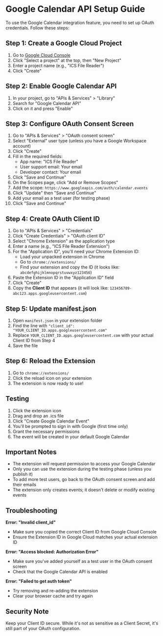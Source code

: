 # Google Calendar API Setup Guide

To use the Google Calendar integration feature, you need to set up OAuth credentials. Follow these steps:

## Step 1: Create a Google Cloud Project

1. Go to [Google Cloud Console](https://console.cloud.google.com/)
2. Click "Select a project" at the top, then "New Project"
3. Enter a project name (e.g., "ICS File Reader")
4. Click "Create"

## Step 2: Enable Google Calendar API

1. In your project, go to "APIs & Services" > "Library"
2. Search for "Google Calendar API"
3. Click on it and press "Enable"

## Step 3: Configure OAuth Consent Screen

1. Go to "APIs & Services" > "OAuth consent screen"
2. Select "External" user type (unless you have a Google Workspace account)
3. Click "Create"
4. Fill in the required fields:
   - App name: "ICS File Reader"
   - User support email: Your email
   - Developer contact: Your email
5. Click "Save and Continue"
6. On the Scopes page, click "Add or Remove Scopes"
7. Add the scope: `https://www.googleapis.com/auth/calendar.events`
8. Click "Update" then "Save and Continue"
9. Add your email as a test user (for testing phase)
10. Click "Save and Continue"

## Step 4: Create OAuth Client ID

1. Go to "APIs & Services" > "Credentials"
2. Click "Create Credentials" > "OAuth client ID"
3. Select "Chrome Extension" as the application type
4. Enter a name (e.g., "ICS File Reader Extension")
5. For the "Application ID", you'll need your Chrome Extension ID:
   - Load your unpacked extension in Chrome
   - Go to `chrome://extensions/`
   - Find your extension and copy the ID (it looks like: `abcdefghijklmnopqrstuvwxyz123456`)
6. Paste the Extension ID in the "Application ID" field
7. Click "Create"
8. Copy the **Client ID** that appears (it will look like: `123456789-abc123.apps.googleusercontent.com`)

## Step 5: Update manifest.json

1. Open `manifest.json` in your extension folder
2. Find the line with `"client_id": "YOUR_CLIENT_ID.apps.googleusercontent.com"`
3. Replace `YOUR_CLIENT_ID.apps.googleusercontent.com` with your actual Client ID from Step 4
4. Save the file

## Step 6: Reload the Extension

1. Go to `chrome://extensions/`
2. Click the reload icon on your extension
3. The extension is now ready to use!

## Testing

1. Click the extension icon
2. Drag and drop an .ics file
3. Click "Create Google Calendar Event"
4. You'll be prompted to sign in with Google (first time only)
5. Grant the necessary permissions
6. The event will be created in your default Google Calendar

## Important Notes

- The extension will request permission to access your Google Calendar
- Only you can use the extension during the testing phase (unless you publish it)
- To add more test users, go back to the OAuth consent screen and add their emails
- The extension only creates events; it doesn't delete or modify existing events

## Troubleshooting

**Error: "Invalid client_id"**
- Make sure you copied the correct Client ID from Google Cloud Console
- Ensure the Extension ID in Google Cloud matches your actual extension ID

**Error: "Access blocked: Authorization Error"**
- Make sure you've added yourself as a test user in the OAuth consent screen
- Check that the Google Calendar API is enabled

**Error: "Failed to get auth token"**
- Try removing and re-adding the extension
- Clear your browser cache and try again

## Security Note

Keep your Client ID secure. While it's not as sensitive as a Client Secret, it's still part of your OAuth configuration.
